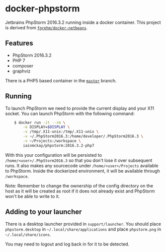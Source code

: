 # docker-phpstorm

Jetbrains PhpStorm 2016.3.2 running inside a docker container. This project is derived from [`fgrehm/docker-netbeans`](https://github.com/fgrehm/docker-netbeans).

## Features

* PhpStorm 2016.3.2
* PHP 7
* composer
* graphviz

There is a PHP5 based container in the [`master`](https://github.com/iainmckay/docker-phpstorm) branch.

## Running

To launch PhpStorm we need to provide the current display and your X11 socket. You can launch PhpStorm with the following command:

```sh
    $ docker run -it --rm \
        -e DISPLAY=$DISPLAY \
        -v /tmp/.X11-unix:/tmp/.X11-unix \
        -v ~/.PhpStorm2016.3:/home/developer/.PhpStorm2016.3 \
        -v ~/Projects:/workspace \
        iainmckay/phpstorm:2016.3.2-php7
```

With this your configuration will be persisted to `/home/<user>/.PhpStorm2016.3` so that you don't lose it over subsequent runs. It also makes any sourcecode under `/home/<user>/Projects` available to PhpStorm. Inside the dockerized environment, it will be available through `/workspace`.

Note: Remember to change the ownership of the config directory on the host as it will be created as root if it does not already exist and PhpStorm won't be able to write to it.

## Adding to your launcher

There is a desktop launcher provided in `support/launcher`. You should place `phpstorm.desktop` in `~/.local/share/applications` and place `phpstorm.png` in `~/.local/share/icons`.

You may need to logout and log back in for it to be detected.
